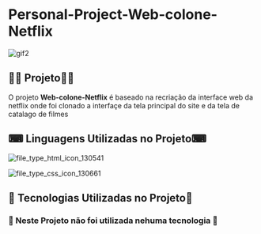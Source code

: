 # Personal-Project-Web-colone-Netflix

![gif2](https://user-images.githubusercontent.com/69303138/113956236-8b9b7400-97f3-11eb-8d69-eb5e608ec271.gif)

## 👨‍💻 **Projeto**👨‍💻

O projeto **Web-colone-Netflix** é baseado na recriação da interface web da netflix onde foi clonado a interfaçe da tela principal do site e da tela de catalago de filmes  



## ⌨ **Linguagens Utilizadas no Projeto**⌨ 


 ![file_type_html_icon_130541](https://user-images.githubusercontent.com/69303138/113502725-7f1dcf80-9504-11eb-9e43-2e8955d6933d.png)  

 ![file_type_css_icon_130661](https://user-images.githubusercontent.com/69303138/113502736-9bba0780-9504-11eb-8021-e8d7aad8656c.png)  


## 🚀 **Tecnologias Utilizadas no Projeto**🚀

### 🚫 Neste Projeto não foi utilizada nehuma tecnologia 🚫 ###

              
